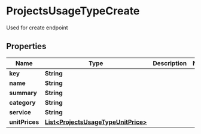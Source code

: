 

# ProjectsUsageTypeCreate

Used for create endpoint

## Properties

| Name | Type | Description | Notes |
|------------ | ------------- | ------------- | -------------|
|**key** | **String** |  |  |
|**name** | **String** |  |  |
|**summary** | **String** |  |  |
|**category** | **String** |  |  |
|**service** | **String** |  |  |
|**unitPrices** | [**List&lt;ProjectsUsageTypeUnitPrice&gt;**](ProjectsUsageTypeUnitPrice.md) |  |  |



